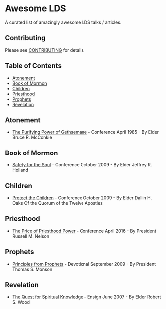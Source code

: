 # Awesome LDS
A curated list of amazingly awesome LDS talks / articles.

## Contributing
Please see [CONTRIBUTING](https://github.com/austp/awesome-lds/blob/master/CONTRIBUTING.md) for details.

## Table of Contents
- [Atonement](#atonement)
- [Book of Mormon](#book-of-mormon)
- [Children](#children)
- [Priesthood](#priesthood)
- [Prophets](#prophets)
- [Revelation](#revelation)

## Atonement

* [The Purifying Power of Gethsemane](https://www.lds.org/general-conference/1985/04/the-purifying-power-of-gethsemane?lang=eng) - Conference April 1985 - By Elder Bruce R. McConkie

## Book of Mormon

* [Safety for the Soul](https://www.lds.org/general-conference/2009/10/safety-for-the-soul?lang=eng) - Conference October 2009 - By Elder Jeffrey R. Holland

## Children

* [Protect the Children](https://www.lds.org/general-conference/2012/10/protect-the-children) - Conference October 2009 - By Elder Dallin H. Oaks Of the Quorum of the Twelve Apostles

## Priesthood

* [The Price of Priesthood Power](https://www.lds.org/general-conference/2016/04/the-price-of-priesthood-power?lang=eng) - Conference April 2016 - By President Russell M. Nelson

## Prophets

* [Principles from Prophets](https://speeches.byu.edu/talks/thomas-s-monson_principles-prophets-2/) - Devotional September 2009 - By President Thomas S. Monson

## Revelation

* [The Quest for Spiritual Knowledge](https://www.lds.org/ensign/2007/06/the-quest-for-spiritual-knowledge?lang=eng) - Ensign June 2007 - By Elder Robert S. Wood


